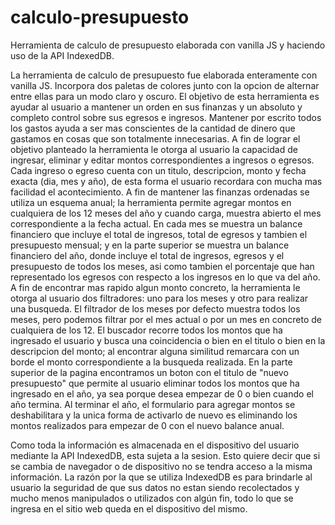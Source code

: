 # calculo-presupuesto
Herramienta de calculo de presupuesto elaborada con vanilla JS y haciendo uso de la API IndexedDB.

La herramienta de calculo de presupuesto fue elaborada enteramente con vanilla JS. Incorpora dos paletas de colores junto con la opcion de alternar entre ellas para un modo claro y oscuro.
El objetivo de esta herramienta es ayudar al usuario a mantener un orden en sus finanzas y un absoluto y completo control sobre sus egresos e ingresos. Mantener por escrito todos los gastos ayuda a ser mas conscientes de la cantidad de dinero que gastamos en cosas que son totalmente innecesarias.
A fin de lograr el objetivo planteado la herramienta le otorga al usuario la capacidad de ingresar, eliminar y editar montos correspondientes a ingresos o egresos. Cada ingreso o egreso cuenta con un titulo, descripcion, monto y fecha exacta (dia, mes y año), de esta forma el usuario recordara con mucha mas facilidad el acontecimiento.
A fin de mantener las finanzas ordenadas se utiliza un esquema anual; la herramienta permite agregar montos en cualquiera de los 12 meses del año y cuando carga, muestra abierto el mes correspondiente a la fecha actual.
En cada mes se muestra un balance financiero que incluye el total de ingresos, total de egresos y tambien el presupuesto mensual; y en la parte superior se muestra un balance financiero del año, donde incluye el total de ingresos, egresos y el presupuesto de todos los meses, asi como tambien el porcentaje que han representado los egresos con respecto a los ingresos en lo que va del año.
A fin de encontrar mas rapido algun monto concreto, la herramienta le otorga al usuario dos filtradores: uno para los meses y otro para realizar una busqueda. El filtrador de los meses por defecto muestra todos los meses, pero podemos filtrar por el mes actual o por un mes en concreto de cualquiera de los 12. El buscador recorre todos los montos que ha ingresado el usuario y busca una coincidencia o bien en el titulo o bien en la descripcion del monto; al encontrar alguna similitud remarcara con un borde el monto correspondiente a la busqueda realizada.
En la parte superior de la pagina encontramos un boton con el titulo de "nuevo presupuesto" que permite al usuario eliminar todos los montos que ha ingresado en el año, ya sea porque desea empezar de 0 o bien cuando el año termina.
Al terminar el año, el formulario para agregar montos se deshabilitara y la unica forma de activarlo de nuevo es eliminando los montos realizados para empezar de 0 con el nuevo balance anual.

Como toda la información es almacenada en el dispositivo del usuario mediante la API IndexedDB, esta sujeta a la sesion. Esto quiere decir que si se cambia de navegador o de dispositivo no se tendra acceso a la misma información.
La razón por la que se utiliza IndexedDB es para brindarle al usuario la seguridad de que sus datos no estan siendo recolectados y mucho menos manipulados o utilizados con algún fin, todo lo que se ingresa en el sitio web queda en el dispositivo del mismo.
